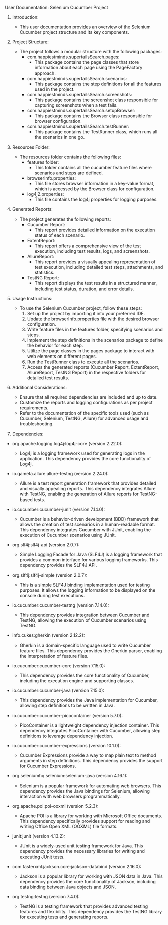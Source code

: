 User Documentation: Selenium Cucumber Project

1. Introduction:
   - This user documentation provides an overview of the Selenium Cucumber project structure and its key components.

2. Project Structure:
   - The project follows a modular structure with the following packages:
     - com.happiestminds.supertailsSearch.pages:
       - This package contains the page classes that store information about each page using the PageFactory approach.
     - com.happiestminds.supertailsSearch.scenarios:
       - This package contains the step definitions for all the features used in the project.
     - com.happiestminds.supertailsSearch.screenshots:
       - This package contains the screenshot class responsible for capturing screenshots when a test fails.
     - com.happiestminds.supertailsSearch.setupBrowser:
       - This package contains the Browser class responsible for browser configuration.
     - com.happiestminds.supertailsSearch.testRunner:
       - This package contains the TestRunner class, which runs all the scenarios in one go.

3. Resources Folder:
   - The resources folder contains the following files:
     - features folder:
       - This folder contains all the cucumber feature files where scenarios and steps are defined.
     - browserInfo.properties:
       - This file stores browser information in a key-value format, which is accessed by the Browser class for configuration.
     - log4j2.properties:
       - This file contains the log4j properties for logging purposes.

4. Generated Reports:
   - The project generates the following reports:
     - Cucumber Report:
       - This report provides detailed information on the execution status of each scenario.
     - ExtentReport:
       - This report offers a comprehensive view of the test execution, including test results, logs, and screenshots.
     - AllureReport:
       - This report provides a visually appealing representation of test execution, including detailed test steps, attachments, and statistics.
     - TestNG Report:
       - This report displays the test results in a structured manner, including test status, duration, and error details.

5. Usage Instructions:
   - To use the Selenium Cucumber project, follow these steps:
     1. Set up the project by importing it into your preferred IDE.
     2. Update the browserInfo.properties file with the desired browser configuration.
     3. Write feature files in the features folder, specifying scenarios and steps.
     4. Implement the step definitions in the scenarios package to define the behavior for each step.
     5. Utilize the page classes in the pages package to interact with web elements on different pages.
     6. Run the TestRunner class to execute all the scenarios.
     7. Access the generated reports (Cucumber Report, ExtentReport, AllureReport, TestNG Report) in the respective folders for detailed test results.

6. Additional Considerations:
   - Ensure that all required dependencies are included and up to date.
   - Customize the reports and logging configurations as per project requirements.
   - Refer to the documentation of the specific tools used (such as Cucumber, Selenium, TestNG, Allure) for advanced usage and troubleshooting.

7. Dependencies:
- org.apache.logging.log4j:log4j-core (version 2.22.0):
	- Log4j is a logging framework used for generating logs in the application. This dependency provides the core functionality of Log4j.

- io.qameta.allure:allure-testng (version 2.24.0):
	- Allure is a test report generation framework that provides detailed and visually appealing reports. This dependency integrates Allure with TestNG, enabling the generation of Allure reports for TestNG-based tests.

- io.cucumber:cucumber-junit (version 7.14.0):
	- Cucumber is a behavior-driven development (BDD) framework that allows the creation of test scenarios in a human-readable format. This dependency integrates Cucumber with JUnit, enabling the execution of Cucumber scenarios using JUnit.

- org.slf4j:slf4j-api (version 2.0.7):
	- Simple Logging Facade for Java (SLF4J) is a logging framework that provides a common interface for various logging frameworks. This dependency provides the SLF4J API.

- org.slf4j:slf4j-simple (version 2.0.7):
	- This is a simple SLF4J binding implementation used for testing purposes. It allows the logging information to be displayed on the console during test executions.

- io.cucumber:cucumber-testng (version 7.14.0):
	- This dependency provides integration between Cucumber and TestNG, allowing the execution of Cucumber scenarios using TestNG.

- info.cukes:gherkin (version 2.12.2):
	- Gherkin is a domain-specific language used to write Cucumber feature files. This dependency provides the Gherkin parser, enabling the interpretation of feature files.

- io.cucumber:cucumber-core (version 7.15.0):
	- This dependency provides the core functionality of Cucumber, including the execution engine and supporting classes.

- io.cucumber:cucumber-java (version 7.15.0):
	- This dependency provides the Java implementation for Cucumber, allowing step definitions to be written in Java.

- io.cucumber:cucumber-picocontainer (version 5.7.0):
	- PicoContainer is a lightweight dependency injection container. This dependency integrates PicoContainer with Cucumber, allowing step definitions to leverage dependency injection.

- io.cucumber:cucumber-expressions (version 10.1.0):
	- Cucumber Expressions provide a way to map plain text to method arguments in step definitions. This dependency provides the support for Cucumber Expressions.

- org.seleniumhq.selenium:selenium-java (version 4.16.1):
	- Selenium is a popular framework for automating web browsers. This dependency provides the Java bindings for Selenium, allowing interaction with web browsers programmatically.

- org.apache.poi:poi-ooxml (version 5.2.3):
	- Apache POI is a library for working with Microsoft Office documents. This dependency specifically provides support for reading and writing Office Open XML (OOXML) file formats.

- junit:junit (version 4.13.2):
	- JUnit is a widely-used unit testing framework for Java. This dependency provides the necessary libraries for writing and executing JUnit tests.

- com.fasterxml.jackson.core:jackson-databind (version 2.16.0):
	- Jackson is a popular library for working with JSON data in Java. This dependency provides the core functionality of Jackson, including data binding between Java objects and JSON.

- org.testng:testng (version 7.4.0):
	- TestNG is a testing framework that provides advanced testing features and flexibility. This dependency provides the TestNG library for executing tests and generating reports.